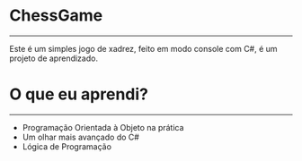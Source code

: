 # ChessGame
---

Este é um simples jogo de xadrez, feito em modo console com C#, é um projeto de aprendizado.

# O que eu aprendi?
---
* Programação Orientada à Objeto na prática
* Um olhar mais avançado do C#
* Lógica de Programação